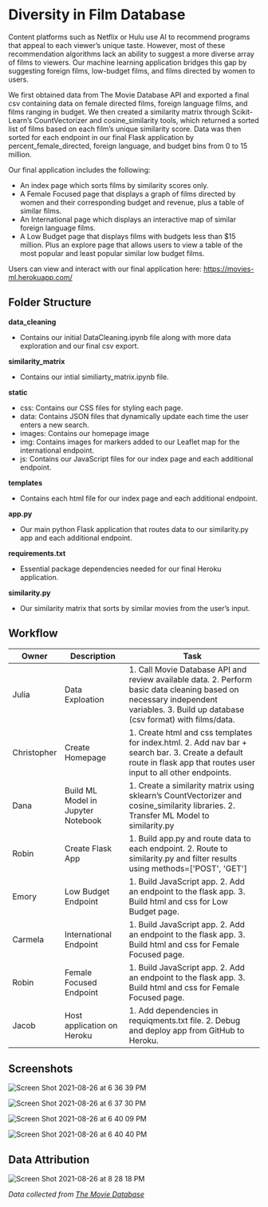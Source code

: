 # Diversity in Film Database

Content platforms such as Netflix or Hulu use AI to recommend programs that appeal to each viewer’s unique taste. However, most of these recommendation algorithms lack an ability to suggest a more diverse array of films to viewers. Our machine learning application bridges this gap by suggesting foreign films, low-budget films, and films directed by women to users. 

We first obtained data from The Movie Database API and exported a final csv containing data on female directed films, foreign language films, and films ranging in budget. We then created a similarity matrix through Scikit-Learn’s CountVectorizer and cosine_similarity tools, which returned a sorted list of films based on each film’s unique similarity score. Data was then sorted for each endpoint in our final Flask application by percent_female_directed, foreign language, and budget bins from 0 to 15 million.

Our final application includes the following:
- An index page which sorts films by similarity scores only. 
- A Female Focused page that displays a graph of films directed by women and their corresponding budget and revenue, plus a table of similar films.
- An International page which displays an interactive map of similar foreign language films.
- A Low Budget page that displays films with budgets less than $15 million. Plus an explore page that allows users to view a table of the most popular and least popular similar low budget films.

Users can view and interact with our final application here: https://movies-ml.herokuapp.com/

## Folder Structure

**data_cleaning**
-	Contains our initial DataCleaning.ipynb file along with more data exploration and our final csv export.

**similarity_matrix**
-	Contains our intial similiarty_matrix.ipynb file.

**static**
-	css: Contains our CSS files for styling each page.
-	data: Contains JSON files that dynamically update each time the user enters a new search. 
-	images: Contains our homepage image
-	img: Contains images for markers added to our Leaflet map for the international endpoint.
-	js: Contains our JavaScript files for our index page and each additional endpoint.

**templates**
-	Contains each html file for our index page and each additional endpoint.

**app.py**
-	Our main python Flask application that routes data to our similarity.py app and each additional endpoint.

**requirements.txt**
-	Essential package dependencies needed for our final Heroku application.

**similarity.py**
-	Our similarity matrix that sorts by similar movies from the user’s input.  

## Workflow
Owner | Description | Task
------|-------------|-----
Julia | Data Exploation | 1. Call Movie Database API and review available data. 2. Perform basic data cleaning based on necessary independent variables. 3. Build up database (csv format) with films/data.
Christopher | Create Homepage | 1. Create html and css templates for index.html. 2. Add nav bar + search bar. 3. Create a default route in flask app that routes user input to all other endpoints.
Dana | Build ML Model in Jupyter Notebook | 1. Create a similarity matrix using sklearn’s CountVectorizer and cosine_similarity libraries. 2. Transfer ML Model to similarity.py
Robin | Create Flask App | 1. Build app.py and route data to each endpoint. 2. Route to similarity.py and filter results using methods=['POST', 'GET']
Emory | Low Budget Endpoint | 1. Build JavaScript app. 2. Add an endpoint to the flask app. 3. Build html and css for Low Budget page.
Carmela | International Endpoint | 1. Build JavaScript app. 2. Add an endpoint to the flask app. 3. Build html and css for Female Focused page. 
Robin | Female Focused Endpoint | 1. Build JavaScript app. 2. Add an endpoint to the flask app. 3. Build html and css for Female Focused page.
Jacob | Host application on Heroku | 1. Add dependencies in requiqments.txt file. 2. Debug and deploy app from GitHub to Heroku.


## Screenshots 
![Screen Shot 2021-08-26 at 6 36 39 PM](https://user-images.githubusercontent.com/26308909/131066166-1bb79c15-40e8-45fc-8fda-b3fe58b423f4.png)

![Screen Shot 2021-08-26 at 6 37 30 PM](https://user-images.githubusercontent.com/26308909/131066179-6d0ef95a-9508-4ffb-9e1d-701a8ffece71.png)

![Screen Shot 2021-08-26 at 6 40 09 PM](https://user-images.githubusercontent.com/26308909/131066190-85177193-e1b7-4b9d-a523-ad4483b4bc51.png)

![Screen Shot 2021-08-26 at 6 40 40 PM](https://user-images.githubusercontent.com/26308909/131066200-b03aa624-68b3-43d9-807d-e5b075b1068e.png)


## Data Attribution
![Screen Shot 2021-08-26 at 8 28 18 PM](https://user-images.githubusercontent.com/26308909/131067407-d8ee14bc-880e-4868-9fbd-fccbe0067a7a.png)

_Data collected from [The Movie Database](https://www.themoviedb.org/)_











